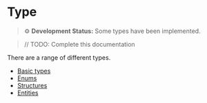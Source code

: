 # Type

> ⚙️ **Development Status:** Some types have been implemented.

> // TODO: Complete this documentation

There are a range of different types.

-   [Basic types](basic-types.md)
-   [Enums](enum.md)
-   [Structures](structure.md)
-   [Entities](entity.md)
